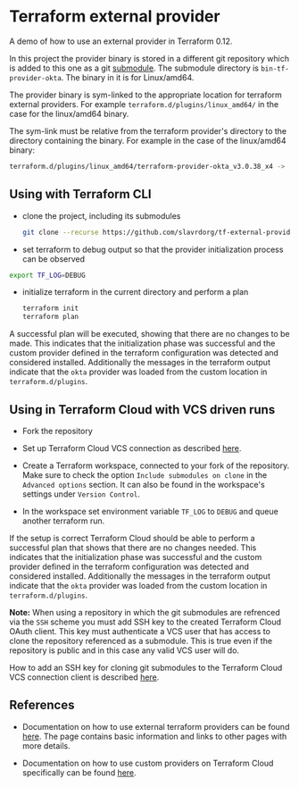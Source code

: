 # Terraform external provider

A demo of how to use an external provider in Terraform 0.12.

In this project the provider binary is stored in a different git repository which is added to this one as a git [submodule](https://git-scm.com/book/en/v2/Git-Tools-Submodules). The submodule directory is `bin-tf-provider-okta`. The binary in it is for Linux/amd64.

The provider binary is sym-linked to the appropriate location for terraform external providers. For example `terraform.d/plugins/linux_amd64/` in the case for the linux/amd64 binary.

The sym-link must be relative from the terraform provider's directory to the directory containing the binary. For example in the case of the  linux/amd64 binary:

```bash
terraform.d/plugins/linux_amd64/terraform-provider-okta_v3.0.38_x4 -> ../../../bin-tf-provider-okta/linux_amd64/terraform-provider-okta_v3.0.38_x4
```

## Using with Terraform CLI

* clone the project, including its submodules

  ```bash
  git clone --recurse https://github.com/slavrdorg/tf-external-provider.git
  ```
* set terraform to debug output so that the provider initialization process can be observed

```bash
export TF_LOG=DEBUG
```

* initialize terraform in the current directory and perform a plan

  ```bash
  terraform init
  terraform plan
  ```

A successful plan will be executed, showing that there are no changes to be made. This indicates that the initialization phase was successful and the custom provider defined in the terraform configuration was detected and considered installed. Additionally the messages in the terraform output indicate that the `okta` provider was loaded from the custom location in `terraform.d/plugins`.

## Using in Terraform Cloud with VCS driven runs

* Fork the repository

* Set up Terraform Cloud VCS connection as described [here](https://www.terraform.io/docs/cloud/vcs/index.html). 

* Create a Terraform workspace, connected to your fork of the repository. Make sure to check the option `Include submodules on clone` in the `Advanced options` section. It can also be found in the workspace's settings under `Version Control`.

* In the workspace set environment variable `TF_LOG` to `DEBUG` and queue another terraform run.

If the setup is correct Terraform Cloud should be able to perform a successful plan that shows that there are no changes needed. This indicates that the initialization phase was successful and the custom provider defined in the terraform configuration was detected and considered installed. Additionally the messages in the terraform output indicate that the `okta` provider was loaded from the custom location in `terraform.d/plugins`.

**Note:** When using a repository in which the git submodules are refrenced via the `SSH` scheme you must add SSH key to the created Terraform Cloud OAuth client. This key must authenticate a VCS user that has access to clone the repository referenced as a submodule. This is true even if the repository is public and in this case any valid VCS user will do.

How to add an SSH key for cloning git submodules to the Terraform Cloud VCS connection client is described [here](https://www.terraform.io/docs/cloud/vcs/index.html#ssh-keys).

## References

* Documentation on how to use external terraform providers can be found [here](https://www.terraform.io/docs/plugins/basics.html). The page contains basic information and links to other pages with more details. 

* Documentation on how to use custom providers on Terraform Cloud specifically can be found [here](https://www.terraform.io/docs/cloud/run/index.html#installing-terraform-providers).
